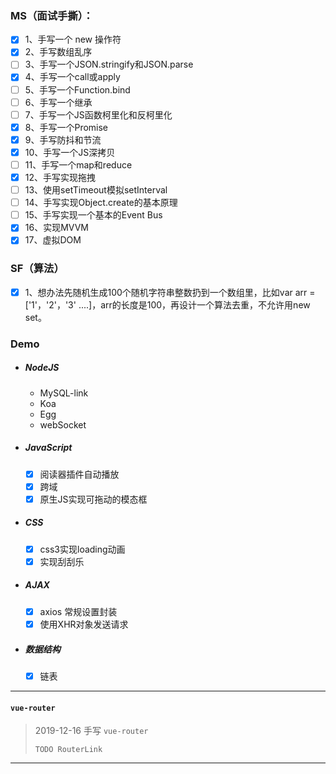 ### MS（面试手撕）：
- [x] 1、手写一个 new 操作符
- [x] 2、手写数组乱序 
- [ ] 3、手写一个JSON.stringify和JSON.parse
- [x] 4、手写一个call或apply
- [ ] 5、手写一个Function.bind
- [ ] 6、手写一个继承
- [ ] 7、手写一个JS函数柯里化和反柯里化
- [x] 8、手写一个Promise
- [x] 9、手写防抖和节流
- [x] 10、手写一个JS深拷贝
- [ ] 11、手写一个map和reduce
- [x] 12、手写实现拖拽
- [ ] 13、使用setTimeout模拟setInterval
- [ ] 14、手写实现Object.create的基本原理
- [ ] 15、手写实现一个基本的Event Bus
- [x] 16、实现MVVM
- [x] 17、虚拟DOM
### SF（算法）
- [x] 1、想办法先随机生成100个随机字符串整数扔到一个数组里，比如var arr = ['1'，'2'，'3' ....]，arr的长度是100，再设计一个算法去重，不允许用new set。
### Demo
- #####  NodeJS
	-  MySQL-link
	-  Koa
	-  Egg
	- webSocket
- ##### JavaScript
	- [x] 阅读器插件自动播放
	- [x] 跨域
	- [x] 原生JS实现可拖动的模态框
- ##### CSS
	- [x] css3实现loading动画
	- [x] 实现刮刮乐
- ##### AJAX
	- [x] axios 常规设置封装
	- [x] 使用XHR对象发送请求
- ##### 数据结构
	- [x] 链表

------

#### `vue-router`
> 2019-12-16 手写 `vue-router`
>
> `TODO RouterLink`

------



